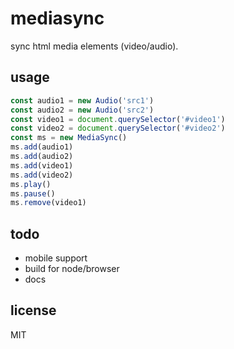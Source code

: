 # mediasync
sync html media elements (video/audio).

## usage
```js
const audio1 = new Audio('src1')
const audio2 = new Audio('src2')
const video1 = document.querySelector('#video1')
const video2 = document.querySelector('#video2')
const ms = new MediaSync()
ms.add(audio1)
ms.add(audio2)
ms.add(video1)
ms.add(video2)
ms.play()
ms.pause()
ms.remove(video1)
```

## todo
- mobile support
- build for node/browser
- docs

## license
MIT